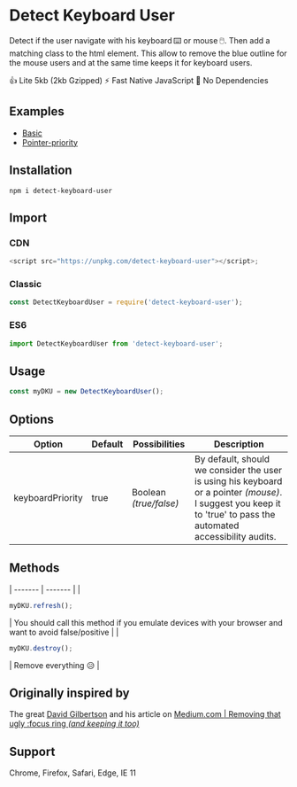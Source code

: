 # Detect Keyboard User

Detect if the user navigate with his keyboard&thinsp;⌨️ or mouse&thinsp;🖱️. Then add a matching class to the html element. This allow to remove the blue outline for the mouse users and at the same time keeps it for keyboard users.

👍 Lite 5kb (2kb Gzipped) ⚡ Fast Native JavaScript 🚫 No Dependencies

Examples
-----
- [Basic]()
- [Pointer-priority]()

Installation
-----
```shell
npm i detect-keyboard-user
```

Import
-----
### CDN
```js
<script src="https://unpkg.com/detect-keyboard-user"></script>;
```
### Classic
```js
const DetectKeyboardUser = require('detect-keyboard-user');
```
### ES6
```js
import DetectKeyboardUser from 'detect-keyboard-user';
```

Usage
-----
```js
const myDKU = new DetectKeyboardUser();
```

Options
-----
| Option  | Default | Possibilities | Description |
| ------- | ------- | ------------- | ----------- |
| keyboardPriority | true | Boolean _(true/false)_ | By default, should we consider the user is using his keyboard or a pointer _(mouse)_. I suggest you keep it to 'true' to pass the automated accessibility audits. |

Methods
-----
| ------- | ------- |
| 
```js
myDKU.refresh();
``` 
| You should call this method if you emulate devices with your browser and want to avoid false/positive |
| 
```js
myDKU.destroy();
``` 
| Remove everything 😥 |

Originally inspired by
-----
The great [David Gilbertson](https://twitter.com/d__gilbertson) and his article on [Medium.com | Removing that ugly :focus ring _(and keeping it too)_](https://medium.com/hackernoon/removing-that-ugly-focus-ring-and-keeping-it-too-6c8727fefcd2)

Support
-----
Chrome, Firefox, Safari, Edge, IE 11